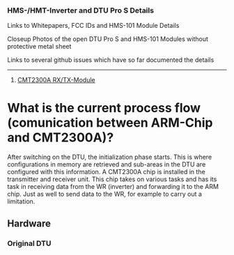 ### HMS-/HMT-Inverter and DTU Pro S Details

Links to Whitepapers, FCC IDs and HMS-101 Module Details

Closeup Photos of the open DTU Pro S and HMS-101 Modules without protective metal sheet

Links to several github issues which have so far documented the details


***

1. [CMT2300A RX/TX-Module](https://github.com/lumapu/ahoy/wiki/RF-Module-CMT2300A---E49-900M20S)


# What is the current process flow (comunication between ARM-Chip and CMT2300A)?

After switching on the DTU, the initialization phase starts. This is where configurations in memory are retrieved and sub-areas in the DTU are configured with this information.
A CMT2300A chip is installed in the transmitter and receiver unit. This chip takes on various tasks and has its task in receiving data from the WR (inverter) and forwarding it to the ARM chip. Just as well to send data to the WR, for example to carry out a limitation.

## Hardware
### Original DTU
<coming soon>
